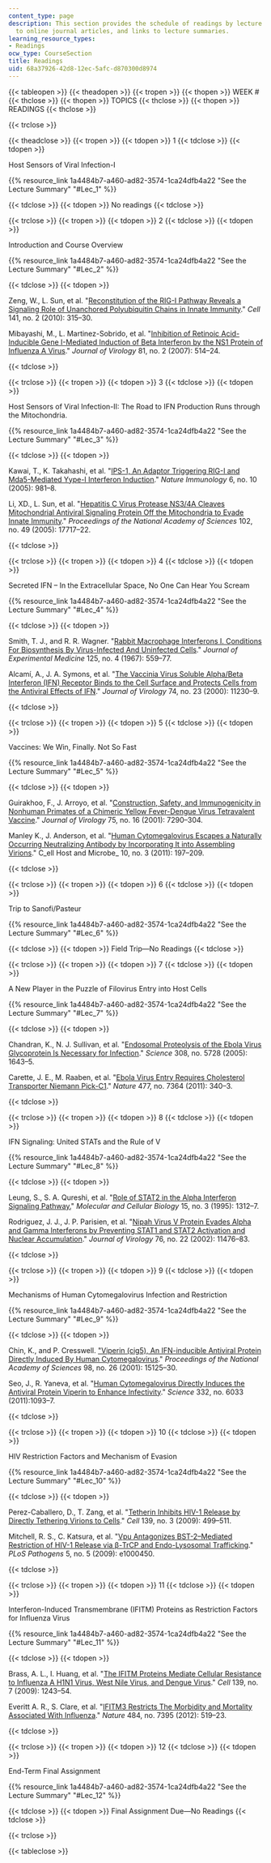 ```yaml
---
content_type: page
description: This section provides the schedule of readings by lecture topic, links
  to online journal articles, and links to lecture summaries.
learning_resource_types:
- Readings
ocw_type: CourseSection
title: Readings
uid: 68a37926-42d8-12ec-5afc-d870300d8974
---
```


{{< tableopen >}}
{{< theadopen >}}
{{< tropen >}}
{{< thopen >}}
WEEK #
{{< thclose >}}
{{< thopen >}}
TOPICS
{{< thclose >}}
{{< thopen >}}
READINGS
{{< thclose >}}

{{< trclose >}}

{{< theadclose >}}
{{< tropen >}}
{{< tdopen >}}
1
{{< tdclose >}}
{{< tdopen >}}


Host Sensors of Viral Infection-I

{{% resource_link 1a4484b7-a460-ad82-3574-1ca24dfb4a22 "See the Lecture Summary" "#Lec_1" %}}


{{< tdclose >}}
{{< tdopen >}}
No readings
{{< tdclose >}}

{{< trclose >}}
{{< tropen >}}
{{< tdopen >}}
2
{{< tdclose >}}
{{< tdopen >}}


Introduction and Course Overview

{{% resource_link 1a4484b7-a460-ad82-3574-1ca24dfb4a22 "See the Lecture Summary" "#Lec_2" %}}


{{< tdclose >}}
{{< tdopen >}}


Zeng, W., L. Sun, et al. "[Reconstitution of the RIG-I Pathway Reveals a Signaling Role of Unanchored Polyubiquitin Chains in Innate Immunity](http://dx.doi.org/10.1016/j.cell.2010.03.029)." _Cell_ 141, no. 2 (2010): 315–30.

Mibayashi, M., L. Martinez-Sobrido, et al. "[Inhibition of Retinoic Acid-Inducible Gene I-Mediated Induction of Beta Interferon by the NS1 Protein of Influenza A Virus](http://dx.doi.org/10.1128/JVI.01265-06 )." _Journal of Virology_ 81, no. 2 (2007): 514–24.


{{< tdclose >}}

{{< trclose >}}
{{< tropen >}}
{{< tdopen >}}
3
{{< tdclose >}}
{{< tdopen >}}


Host Sensors of Viral Infection-II: The Road to IFN Production Runs through the Mitochondria.

{{% resource_link 1a4484b7-a460-ad82-3574-1ca24dfb4a22 "See the Lecture Summary" "#Lec_3" %}}


{{< tdclose >}}
{{< tdopen >}}


Kawai, T., K. Takahashi, et al. "[IPS-1, An Adaptor Triggering RIG-I and Mda5-Mediated Yype-I Interferon Induction](http://dx.doi.org/10.1038/ni1243 )." _Nature Immunology_ 6, no. 10 (2005): 981–8.

Li, XD., L. Sun, et al. "[Hepatitis C Virus Protease NS3/4A Cleaves Mitochondrial Antiviral Signaling Protein Off the Mitochondria to Evade Innate Immunity](http://dx.doi.org/10.1073/pnas.0508531102)." _Proceedings of the National Academy of Sciences_ 102, no. 49 (2005): 17717–22.


{{< tdclose >}}

{{< trclose >}}
{{< tropen >}}
{{< tdopen >}}
4
{{< tdclose >}}
{{< tdopen >}}


Secreted IFN – In the Extracellular Space, No One Can Hear You Scream

{{% resource_link 1a4484b7-a460-ad82-3574-1ca24dfb4a22 "See the Lecture Summary" "#Lec_4" %}}


{{< tdclose >}}
{{< tdopen >}}


Smith, T. J., and R. R. Wagner. "[Rabbit Macrophage Interferons I. Conditions For Biosynthesis By Virus-Infected And Uninfected Cells](http://www.ncbi.nlm.nih.gov/pmc/articles/PMC2138370/)." _Journal of Experimental Medicine_ 125, no. 4 (1967): 559–77.

Alcamí, A., J. A. Symons, et al. "[The Vaccinia Virus Soluble Alpha/Beta Interferon (IFN) Receptor Binds to the Cell Surface and Protects Cells from the Antiviral Effects of IFN](http://dx.doi.org/10.1128/JVI.74.23.11230-11239.2000 )." _Journal of Virology_ 74, no. 23 (2000): 11230–9.


{{< tdclose >}}

{{< trclose >}}
{{< tropen >}}
{{< tdopen >}}
5
{{< tdclose >}}
{{< tdopen >}}


Vaccines: We Win, Finally. Not So Fast

{{% resource_link 1a4484b7-a460-ad82-3574-1ca24dfb4a22 "See the Lecture Summary" "#Lec_5" %}}


{{< tdclose >}}
{{< tdopen >}}


Guirakhoo, F., J. Arroyo, et al. "[Construction, Safety, and Immunogenicity in Nonhuman Primates of a Chimeric Yellow Fever-Dengue Virus Tetravalent Vaccine](http://dx.doi.org/10.1128/JVI.75.16.7290-7304.2001)." _Journal of Virology_ 75, no. 16 (2001): 7290–304.

Manley K., J. Anderson, et al. "[Human Cytomegalovirus Escapes a Naturally Occurring Neutralizing Antibody by Incorporating It into Assembling Virions](http://dx.doi.org/10.1016/j.chom.2011.07.010)." C_ell Host and Microbe_ 10, no. 3 (2011): 197–209.


{{< tdclose >}}

{{< trclose >}}
{{< tropen >}}
{{< tdopen >}}
6
{{< tdclose >}}
{{< tdopen >}}


Trip to Sanofi/Pasteur

{{% resource_link 1a4484b7-a460-ad82-3574-1ca24dfb4a22 "See the Lecture Summary" "#Lec_6" %}}


{{< tdclose >}}
{{< tdopen >}}
Field Trip—No Readings
{{< tdclose >}}

{{< trclose >}}
{{< tropen >}}
{{< tdopen >}}
7
{{< tdclose >}}
{{< tdopen >}}


A New Player in the Puzzle of Filovirus Entry into Host Cells

{{% resource_link 1a4484b7-a460-ad82-3574-1ca24dfb4a22 "See the Lecture Summary" "#Lec_7" %}}


{{< tdclose >}}
{{< tdopen >}}


Chandran, K., N. J. Sullivan, et al. "[Endosomal Proteolysis of the Ebola Virus Glycoprotein Is Necessary for Infection](http://dx.doi.org/10.1126/science.1110656)." _Science_ 308, no. 5728 (2005): 1643–5.

Carette, J. E., M. Raaben, et al. "[Ebola Virus Entry Requires Cholesterol Transporter Niemann Pick-C1](http://dx.doi.org/10.1038/nature10348)." _Nature_ 477, no. 7364 (2011): 340–3.


{{< tdclose >}}

{{< trclose >}}
{{< tropen >}}
{{< tdopen >}}
8
{{< tdclose >}}
{{< tdopen >}}


IFN Signaling: United STATs and the Rule of V

{{% resource_link 1a4484b7-a460-ad82-3574-1ca24dfb4a22 "See the Lecture Summary" "#Lec_8" %}}


{{< tdclose >}}
{{< tdopen >}}


Leung, S., S. A. Qureshi, et al. "[Role of STAT2 in the Alpha Interferon Signaling Pathway.](http://www.ncbi.nlm.nih.gov/pmc/articles/PMC230354/)" _Molecular and Cellular Biology_ 15, no. 3 (1995): 1312–7.

Rodriguez, J. J., J. P. Parisien, et al. "[Nipah Virus V Protein Evades Alpha and Gamma Interferons by Preventing STAT1 and STAT2 Activation and Nuclear Accumulation](http://dx.doi.org/10.1128/JVI.76.22.11476-11483.2002)." _Journal of Virology_ 76, no. 22 (2002): 11476–83.


{{< tdclose >}}

{{< trclose >}}
{{< tropen >}}
{{< tdopen >}}
9
{{< tdclose >}}
{{< tdopen >}}


Mechanisms of Human Cytomegalovirus Infection and Restriction

{{% resource_link 1a4484b7-a460-ad82-3574-1ca24dfb4a22 "See the Lecture Summary" "#Lec_9" %}}


{{< tdclose >}}
{{< tdopen >}}


Chin, K., and P. Cresswell. ["Viperin (cig5), An IFN-inducible Antiviral Protein Directly Induced By Human Cytomegalovirus](http://dx.doi.org/10.1073/pnas.011593298)." _Proceedings of the National Academy of Sciences_ 98, no. 26 (2001): 15125–30.

Seo, J., R. Yaneva, et al. "[Human Cytomegalovirus Directly Induces the Antiviral Protein Viperin to Enhance Infectivity](http://dx.doi.org/10.1126/science.1202007)." _Science_ 332, no. 6033 (2011):1093–7.


{{< tdclose >}}

{{< trclose >}}
{{< tropen >}}
{{< tdopen >}}
10
{{< tdclose >}}
{{< tdopen >}}


HIV Restriction Factors and Mechanism of Evasion

{{% resource_link 1a4484b7-a460-ad82-3574-1ca24dfb4a22 "See the Lecture Summary" "#Lec_10" %}}


{{< tdclose >}}
{{< tdopen >}}


Perez-Caballero, D., T. Zang, et al. "[Tetherin Inhibits HIV-1 Release by Directly Tethering Virions to Cells](http://dx.doi.org/10.1016/j.cell.2009.08.039)." _Cell_ 139, no. 3 (2009): 499–511.

Mitchell, R. S., C. Katsura, et al. "[Vpu Antagonizes BST-2–Mediated Restriction of HIV-1 Release via β-TrCP and Endo-Lysosomal Trafficking](http://dx.doi.org/10.1371/journal.ppat.1000450)." _PLoS Pathogens_ 5, no. 5 (2009): e1000450.


{{< tdclose >}}

{{< trclose >}}
{{< tropen >}}
{{< tdopen >}}
11
{{< tdclose >}}
{{< tdopen >}}


Interferon-Induced Transmembrane (IFITM) Proteins as Restriction Factors for Influenza Virus

{{% resource_link 1a4484b7-a460-ad82-3574-1ca24dfb4a22 "See the Lecture Summary" "#Lec_11" %}}


{{< tdclose >}}
{{< tdopen >}}


Brass, A. L., I. Huang, et al. "[The IFITM Proteins Mediate Cellular Resistance to Influenza A H1N1 Virus, West Nile Virus, and Dengue Virus](http://dx.doi.org/10.1016/j.cell.2009.12.017)." _Cell_ 139, no. 7 (2009): 1243–54.

Everitt A. R., S. Clare, et al. "[IFITM3 Restricts The Morbidity and Mortality Associated With Influenza](http://dx.doi.org/10.1038/nature10921)." _Nature_ 484, no. 7395 (2012): 519–23.


{{< tdclose >}}

{{< trclose >}}
{{< tropen >}}
{{< tdopen >}}
12
{{< tdclose >}}
{{< tdopen >}}


End-Term Final Assignment

{{% resource_link 1a4484b7-a460-ad82-3574-1ca24dfb4a22 "See the Lecture Summary" "#Lec_12" %}}


{{< tdclose >}}
{{< tdopen >}}
Final Assignment Due—No Readings
{{< tdclose >}}

{{< trclose >}}

{{< tableclose >}}